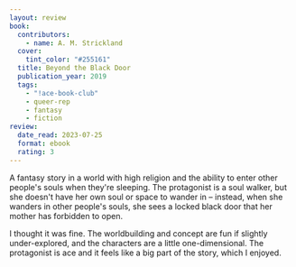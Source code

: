 ```yaml
---
layout: review
book:
  contributors:
    - name: A. M. Strickland
  cover:
    tint_color: "#255161"
  title: Beyond the Black Door
  publication_year: 2019
  tags:
    - "!ace-book-club"
    - queer-rep
    - fantasy
    - fiction
review:
  date_read: 2023-07-25
  format: ebook
  rating: 3
---
```


A fantasy story in a world with high religion and the ability to enter other people's souls when they're sleeping.
The protagonist is a soul walker, but she doesn't have her own soul or space to wander in – instead, when she wanders in other people's souls, she sees a locked black door that her mother has forbidden to open.

I thought it was fine.
The worldbuilding and concept are fun if slightly under-explored, and the characters are a little one-dimensional.
The protagonist is ace and it feels like a big part of the story, which I enjoyed.
